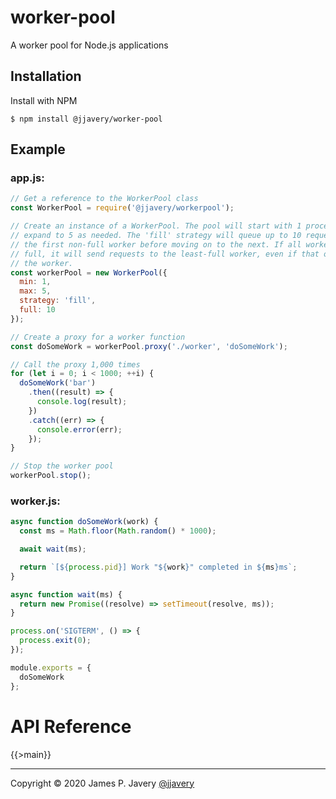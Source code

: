 # worker-pool

A worker pool for Node.js applications

## Installation

Install with NPM

```shell
$ npm install @jjavery/worker-pool
```

## Example

### app.js:

```javascript
// Get a reference to the WorkerPool class
const WorkerPool = require('@jjavery/workerpool');

// Create an instance of a WorkerPool. The pool will start with 1 process and
// expand to 5 as needed. The 'fill' strategy will queue up to 10 requests in
// the first non-full worker before moving on to the next. If all workers are
// full, it will send requests to the least-full worker, even if that overfills
// the worker.
const workerPool = new WorkerPool({
  min: 1,
  max: 5,
  strategy: 'fill',
  full: 10
});

// Create a proxy for a worker function
const doSomeWork = workerPool.proxy('./worker', 'doSomeWork');

// Call the proxy 1,000 times
for (let i = 0; i < 1000; ++i) {
  doSomeWork('bar')
    .then((result) => {
      console.log(result);
    })
    .catch((err) => {
      console.error(err);
    });
}

// Stop the worker pool
workerPool.stop();
```

### worker.js:

```javascript
async function doSomeWork(work) {
  const ms = Math.floor(Math.random() * 1000);

  await wait(ms);

  return `[${process.pid}] Work "${work}" completed in ${ms}ms`;
}

async function wait(ms) {
  return new Promise((resolve) => setTimeout(resolve, ms));
}

process.on('SIGTERM', () => {
  process.exit(0);
});

module.exports = {
  doSomeWork
};
```

# API Reference

{{>main}}

---

Copyright &copy; 2020 James P. Javery [@jjavery](https://github.com/jjavery)
